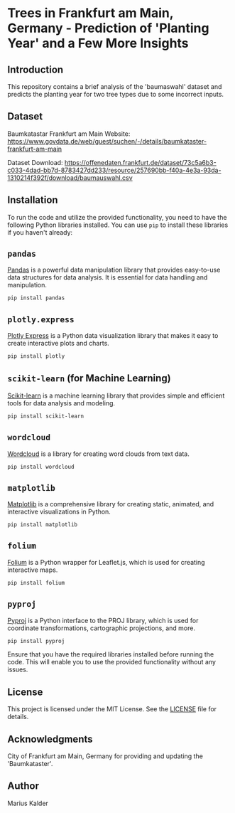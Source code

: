 # Trees in Frankfurt am Main, Germany - Prediction of 'Planting Year' and a Few More Insights

## Introduction 

This repository contains a brief analysis of the 'baumaswahl' dataset and predicts the planting year for two tree types due to some incorrect inputs.

## Dataset

Baumkatastar Frankfurt am Main Website:
https://www.govdata.de/web/guest/suchen/-/details/baumkataster-frankfurt-am-main

Dataset Download: 
https://offenedaten.frankfurt.de/dataset/73c5a6b3-c033-4dad-bb7d-8783427dd233/resource/257690bb-f40a-4e3a-93da-1310214f392f/download/baumauswahl.csv 


## Installation

To run the code and utilize the provided functionality, you need to have the following Python libraries installed. You can use `pip` to install these libraries if you haven't already:

## `pandas`

[Pandas](https://pandas.pydata.org/) is a powerful data manipulation library that provides easy-to-use data structures for data analysis. It is essential for data handling and manipulation.

```bash
pip install pandas
```

## `plotly.express`

[Plotly Express](https://plotly.com/python/plotly-express/) is a Python data visualization library that makes it easy to create interactive plots and charts.

```bash
pip install plotly
```

## `scikit-learn` (for Machine Learning)

[Scikit-learn](https://scikit-learn.org/) is a machine learning library that provides simple and efficient tools for data analysis and modeling.

```bash
pip install scikit-learn
```

## `wordcloud`

[Wordcloud](https://pypi.org/project/wordcloud/) is a library for creating word clouds from text data.

```bash
pip install wordcloud
```

## `matplotlib`

[Matplotlib](https://matplotlib.org/) is a comprehensive library for creating static, animated, and interactive visualizations in Python.

```bash
pip install matplotlib
```

## `folium`

[Folium](https://python-visualization.github.io/folium/) is a Python wrapper for Leaflet.js, which is used for creating interactive maps.

```bash
pip install folium
```

## `pyproj`

[Pyproj](https://pypi.org/project/pyproj/) is a Python interface to the PROJ library, which is used for coordinate transformations, cartographic projections, and more.

```bash
pip install pyproj
```

Ensure that you have the required libraries installed before running the code. This will enable you to use the provided functionality without any issues.

## License

This project is licensed under the MIT License. See the [LICENSE](LICENSE) file for details.

## Acknowledgments

City of Frankfurt am Main, Germany for providing and updating the 'Baumkataster'.

## Author

Marius Kalder